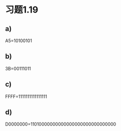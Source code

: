 # 习题1.19

## a)

A5=10100101

## b)

3B=00111011

## c)

FFFF=1111111111111111

## d)

D0000000=11010000000000000000000000000000

